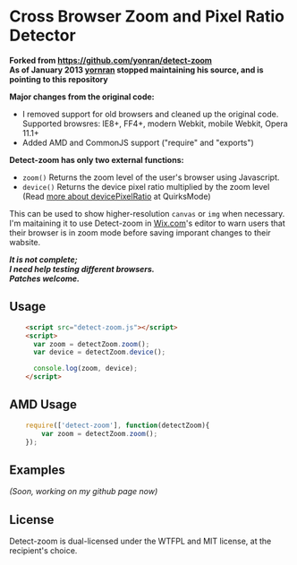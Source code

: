 Cross Browser Zoom and Pixel Ratio Detector
======
**Forked from https://github.com/yonran/detect-zoom**  
**As of January 2013 [yornran](https://github.com/yonran) stopped maintaining his source, and is pointing to this repository**

**Major changes from the original code:**
* I removed support for old browsers and cleaned up the original code.  
Supported browsres: IE8+, FF4+, modern Webkit, mobile Webkit, Opera 11.1+
* Added AMD and CommonJS support ("require" and "exports") 

**Detect-zoom has only two external functions:**  
* `zoom()`   Returns the zoom level of the user's browser using Javascript.  
* `device()`   Returns the device pixel ratio multiplied by the zoom level (Read [more about devicePixelRatio](http://www.quirksmode.org/blog/archives/2012/07/more_about_devi.html) at QuirksMode)

This can be used to show higher-resolution `canvas` or `img` when necessary.  
I'm maitaining it to use Detect-zoom in [Wix.com](http://wix.com)'s editor to warn users that their browser is in zoom mode before saving imporant changes to their wabsite.

***It is not complete;  
I need help testing different browsers.  
Patches welcome.***


Usage
------
```html
    <script src="detect-zoom.js"></script>
    <script>
      var zoom = detectZoom.zoom();
      var device = detectZoom.device();

      console.log(zoom, device);
    </script>
```

AMD Usage
------
```javascript
    require(['detect-zoom'], function(detectZoom){
        var zoom = detectZoom.zoom();
    });
```

Examples 
------
*(Soon, working on my github page now)*
<!--
 [Demo](http://tombigel.github.com/detect-zoom/test-page.html) 
 [Dimensions test](http://tombigel.github.com/detect-zoom/tools/dimensions.html)
-->

License
------
Detect-zoom is dual-licensed under the WTFPL and MIT license, at the recipient's choice.
